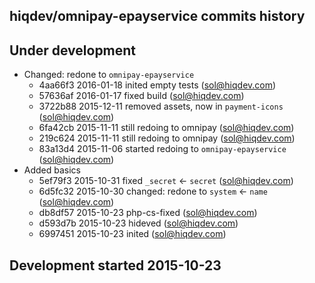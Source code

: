hiqdev/omnipay-epayservice commits history
------------------------------------------

## Under development

- Changed: redone to `omnipay-epayservice`
    - 4aa66f3 2016-01-18 inited empty tests (sol@hiqdev.com)
    - 57636af 2016-01-17 fixed build (sol@hiqdev.com)
    - 3722b88 2015-12-11 removed assets, now in `payment-icons` (sol@hiqdev.com)
    - 6fa42cb 2015-11-11 still redoing to omnipay (sol@hiqdev.com)
    - 219c624 2015-11-11 still redoing to omnipay (sol@hiqdev.com)
    - 83a13d4 2015-11-06 started redoing to `omnipay-epayservice` (sol@hiqdev.com)
- Added basics
    - 5ef79f3 2015-10-31 fixed `_secret` <- `secret` (sol@hiqdev.com)
    - 6d5fc32 2015-10-30 changed: redone to `system` <- `name` (sol@hiqdev.com)
    - db8df57 2015-10-23 php-cs-fixed (sol@hiqdev.com)
    - d593d7b 2015-10-23 hideved (sol@hiqdev.com)
    - 6997451 2015-10-23 inited (sol@hiqdev.com)

## Development started 2015-10-23

